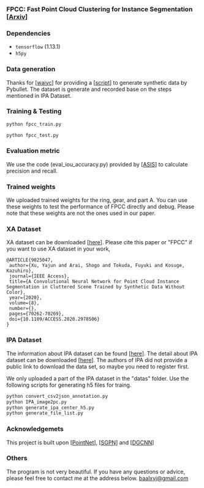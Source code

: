### FPCC: Fast Point Cloud Clustering for Instance Segmentation [<a href="https://arxiv.org/pdf/2012.14618.pdf">Arxiv</a>]

### Dependencies
- `tensorflow` (1.13.1)
- `h5py`
### Data generation
Thanks for [<a href="https://github.com/waiyc">waiyc</a>] for providing  a [<a href="https://github.com/waiyc/Bin-Picking-Dataset-Generation">script</a>] to generate synthetic data by Pybullet.
The dataset is generate and recorded base on the steps mentioned in IPA Dataset.

### Training & Testing 


```bash
python fpcc_train.py 
```
```bash
python fpcc_test.py
```
### Evaluation metric
We use the code (eval_iou_accuracy.py) provided by [<a href="https://github.com/WXinlong/ASIS">ASIS</a>] to calculate precision and recall.

### Trained weights
We uploaded trained weights for the ring, gear, and part A. You can use these weights to test the performance of FPCC directly and debug. 
Please note that these weights are not the ones used in our paper.

### XA Dataset 
XA dataset can be downloaded [<a href="https://drive.google.com/drive/folders/1KCDS8_ZHxav5NZKhBzgEX4srf5xg7vW0?usp=sharing">here</a>].
Please cite this paper or "FPCC" if you want to use XA dataset in your work,

	@ARTICLE{9025047,
	 author={Xu, Yajun and Arai, Shogo and Tokuda, Fuyuki and Kosuge, Kazuhiro},
	 journal={IEEE Access},
	 title={A Convolutional Neural Network for Point Cloud Instance Segmentation in Cluttered Scene Trained by Synthetic Data Without Color},
	 year={2020},
	 volume={8},
	 number={},
	 pages={70262-70269},
	 doi={10.1109/ACCESS.2020.2978506}
	}
### IPA Dataset 
The information about IPA dataset can be found [<a href="https://www.bin-picking.ai/">here</a>].
The detail about IPA dataset can be downloaded [<a href="https://arxiv.org/abs/1912.12125">here</a>].
The authors of IPA did not provide a public link to download the data set, so maybe you need to register first.

We only uploaded a part of the IPA dataset in the "datas" folder.
Use the following scripts for generating h5 files for traing.
```bash
python convert_csv2json_annotation.py
python IPA_image2pc.py
python generate_ipa_center_h5.py
python generate_file_list.py
```

### Acknowledgemets

This project is built upon [<a href="https://github.com/charlesq34/pointnet">PointNet</a>], [<a href="https://github.com/laughtervv/SGPN">SGPN</a>] and [<a href="https://github.com/WangYueFt/dgcnn">DGCNN</a>]

### Others
The program is not very beautiful.
If you have any questions or advice, please feel free to contact me at the address below.
baalxyj@gmail.com
